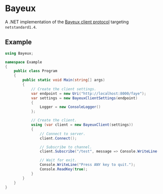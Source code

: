 # Bayeux

A .NET implementation of the 
[Bayeux client protocol](https://docs.cometd.org/current/reference/#_bayeux) 
targeting `netstandard1.4`.

## Example

```csharp
using Bayeux;

namespace Example
{
    public class Program
    {
        public static void Main(string[] args)
        {
            // Create the client settings.
            var endpoint = new Uri("http://localhost:8000/faye");
            var settings = new BayeuxClientSettings(endpoint)
            {
                Logger = new ConsoleLogger()
            };

            // Create the client.
            using (var client = new BayeuxClient(settings))
            {
                // Connect to server.
                client.Connect();

                // Subscribe to channel.
                client.Subscribe("/test", message => Console.WriteLine("Message received: {0}", message.Channel));

                // Wait for exit.
                Console.WriteLine("Press ANY key to quit.");
                Console.ReadKey(true);
            }
        }
    }
}
```